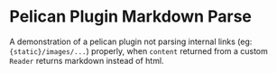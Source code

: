 # Pelican Plugin Markdown Parse

A demonstration of a pelican plugin not parsing internal links (eg:
`{static}/images/...`) properly, when `content` returned from a custom `Reader`
returns markdown instead of html.
